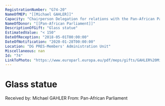 ```yaml
---
RegistrationNumber: "G74-20"
NameOfMEP: "[[Michael GAHLER]]"
Capacity: "Chairperson Delegation for relations with the Pan-African Parliament (DPAP)"
NameOfDonor: "[[Pan-African Parliament]]"
DescriptionOfGift: "Glass statue"
EstimatedValue: "< 150"
DateOfReception: "2018-05-01T00:00:00"
DateOfNotification: "2020-01-28T00:00:00"
Location: "DG PRES-Members' Administration Unit"
Miscellaneous: nan
Id: "74"
LinkToPhoto: "https://www.europarl.europa.eu/pdf/meps/gifts/GAHLER%20Michael_G74-20.jpg#"
---
```


# Glass statue

Received by: Michael GAHLER
From: Pan-African Parliament
